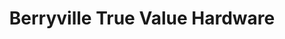 ---
title: "Berryville True Value Hardware"
url: /berryville/berryville-true-value-hardware/
shop: Eisenwaren
---